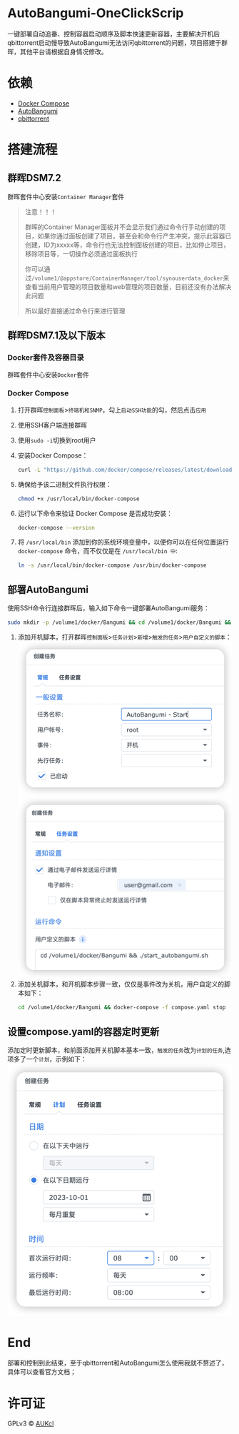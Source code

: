 # AutoBangumi-OneClickScrip
一键部署自动追番、控制容器启动顺序及脚本快速更新容器，主要解决开机后qbittorrent启动慢导致AutoBangumi无法访问qbittorrent的问题，项目搭建于群晖，其他平台请根据自身情况修改。

# 依赖
- [Docker Compose](https://github.com/docker/compose)
- [AutoBangumi](https://github.com/EstrellaXD/Auto_Bangumi)
- [qbittorrent](https://registry.hub.docker.com/r/johngong/qbittorrent/)

# 搭建流程
## 群晖DSM7.2
群晖套件中心安装`Container Manager`套件
> 注意！！！
> 
> 群晖的Container Manager面板并不会显示我们通过命令行手动创建的项目，如果你通过面板创建了项目，甚至会和命令行产生冲突，提示此容器已创建，ID为xxxxx等，命令行也无法控制面板创建的项目，比如停止项目，移除项目等，一切操作必须通过面板执行
> 
> 你可以通过`/volume1/@appstore/ContainerManager/tool/synouserdata_docker`来查看当前用户管理的项目数量和web管理的项目数量，目前还没有办法解决此问题
> 
> 所以最好直接通过命令行来进行管理

## 群晖DSM7.1及以下版本
### Docker套件及容器目录
群晖套件中心安装`Docker`套件

### Docker Compose
1. 打开群晖`控制面板`>`终端机和SNMP`，勾上`启动SSH功能`的勾，然后点击`应用`
2. 使用SSH客户端连接群晖
3. 使用`sudo -i`切换到root用户
4. 安装Docker Compose：
    ```bash
    curl -L "https://github.com/docker/compose/releases/latest/download/docker-compose-$(uname -s)-$(uname -m)" -o /usr/local/bin/docker-compose
    ```

5. 确保给予该二进制文件执行权限：
    ```bash
    chmod +x /usr/local/bin/docker-compose
    ```

6. 运行以下命令来验证 Docker Compose 是否成功安装：
    ```bash
    docker-compose --version
    ```

7.  将 `/usr/local/bin` 添加到你的系统环境变量中，以便你可以在任何位置运行 `docker-compose` 命令，而不仅仅是在 `/usr/local/bin 中`:
    ```bash
    ln -s /usr/local/bin/docker-compose /usr/bin/docker-compose
    ```

## 部署AutoBangumi
使用SSH命令行连接群晖后，输入如下命令一键部署AutoBangumi服务：
```bash
sudo mkdir -p /volume1/docker/Bangumi && cd /volume1/docker/Bangumi && wget https://github.com/AUKcl/AutoBangumi-OneClickScrip/raw/main/Scrip/OneClickScrip.sh && chmod +x OneClickScrip.sh && ./OneClickScrip.sh
```

1. 添加开机脚本，打开群晖`控制面板`>`任务计划`>`新增`>`触发的任务`>`用户自定义的脚本`：
   ![开机设置01](img/01.png)
   ![开机设置02](img/02.png)
2. 添加关机脚本，和开机脚本步骤一致，仅仅是事件改为关机，用户自定义的脚本如下：
   ```bash
   cd /volume1/docker/Bangumi && docker-compose -f compose.yaml stop
   ```

## 设置compose.yaml的容器定时更新
添加定时更新脚本，和前面添加开关机脚本基本一致，`触发的任务`改为`计划的任务`,选项多了一个`计划`，示例如下：
![计划](img/03.png)

# End
部署和控制到此结束，至于qbittorrent和AutoBangumi怎么使用我就不赘述了，具体可以查看官方文档；

# 许可证
GPLv3 © [AUKcl](LICENSE)